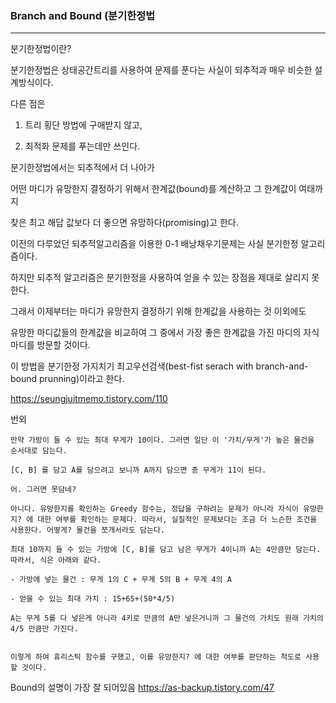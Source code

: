### Branch and Bound (분기한정법

***
분기한정법이란?

분기한정법은 상태공간트리를 사용하여 문제를 푼다는 사실이 되추적과 매우 비슷한 설계방식이다.

다른 점은

1) 트리 횡단 방법에 구애받지 않고,

2) 최적화 문제를 푸는데만 쓰인다. 

분기한정법에서는 되추적에서 더 나아가

어떤 마디가 유망한지 결정하기 위해서 한계값(bound)를 계산하고 그 한계값이 여태까지 

찾은 최고 해답 값보다 더 좋으면 유망하다(promising)고 한다. 

이전의 다루었던 되추적알고리즘을 이용한 0-1 배낭채우기문제는 사실 분기한정 알고리즘이다.

하지만 되추적 알고리즘은 분기한정을 사용하여 얻을 수 있는 장점을 제대로 살리지 못한다.

그래서 이제부터는 마디가 유망한지 결정하기 위해 한계값을 사용하는 것 이외에도

유망한 마디값들의 한계값을 비교하여 그 중에서 가장 좋은 한계값을 가진 마디의 자식마디를 방문할 것이다.

이 방법을 분기한정 가지치기 최고우선검색(best-fist serach with branch-and-bound prunning)이라고 한다.

https://seungjuitmemo.tistory.com/110


번외
```
만약 가방이 들 수 있는 최대 무게가 10이다. 그러면 일단 이 '가치/무게'가 높은 물건을 순서대로 담는다.

[C, B] 를 담고 A를 담으려고 보니까 A까지 담으면 총 무게가 11이 된다.

어. 그러면 못담네?

아니다. 유망한지를 확인하는 Greedy 함수는, 정답을 구하려는 문제가 아니라 자식이 유망한지? 에 대한 여부를 확인하는 문제다. 따라서, 실질적인 문제보다는 조금 더 느슨한 조건을 사용한다. 어떻게? 물건을 쪼개서라도 담는다.

최대 10까지 들 수 있는 가방에 [C, B]를 담고 남은 무게가 4이니까 A는 4만큼만 담는다. 따라서, 식은 아래와 같다.

- 가방에 넣는 물건 : 무게 1의 C + 무게 5의 B + 무게 4의 A

- 얻을 수 있는 최대 가치 : 15+65+(50*4/5)

A는 무게 5를 다 넣은게 아니라 4키로 만큼의 A만 넣은거니까 그 물건의 가치도 원래 가치의 4/5 만큼만 가진다.


이렇게 하여 휴리스틱 함수를 구했고, 이를 유망한지? 에 대한 여부를 판단하는 척도로 사용할 것이다.
```
Bound의 설명이 가장 잘 되어있음
https://as-backup.tistory.com/47   


 





 